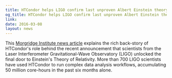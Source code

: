 ```yaml
---
title: HTCondor helps LIGO confirm last unproven Albert Einstein theory
og_title: HTCondor helps LIGO confirm last unproven Albert Einstein theory
link: 
date: 2016-03-08
layout: news
---
```


This  <a href="https://morgridge.org/newsarticle/high-throughput-computing-helps-ligo-confirm-einsteins-last-unproven-theory/" data-proofer-ignore>Morgridge Institute news article</a> explains the rich back-story of HTCondor's role behind the recent announcement that scientists from the Laser Interferometer Gravitational-Wave Observatory (LIGO) unlocked the final door to Einstein's Theory of Relativity. More than 700 LIGO scientists have used HTCondor to run complex data analysis workflows, accumulating 50 million core-hours  in the past six months alone. 
